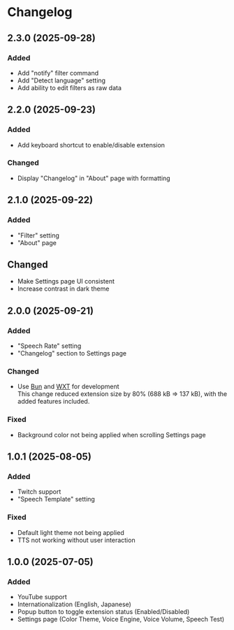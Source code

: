 # Changelog

## 2.3.0 (2025-09-28)
### Added
- Add "notify" filter command
- Add "Detect language" setting
- Add ability to edit filters as raw data

## 2.2.0 (2025-09-23)
### Added
- Add keyboard shortcut to enable/disable extension
### Changed
- Display "Changelog" in "About" page with formatting

## 2.1.0 (2025-09-22)
### Added
- "Filter" setting
- "About" page
## Changed
- Make Settings page UI consistent
- Increase contrast in dark theme

## 2.0.0 (2025-09-21)
### Added
- "Speech Rate" setting
- "Changelog" section to Settings page
### Changed
- Use [Bun](https://bun.com) and [WXT](https://wxt.dev) for development  
  This change reduced extension size by 80% (688 kB => 137 kB), with the added features included.
### Fixed
- Background color not being applied when scrolling Settings page

## 1.0.1 (2025-08-05)
### Added
- Twitch support
- "Speech Template" setting
### Fixed
- Default light theme not being applied
- TTS not working without user interaction

## 1.0.0 (2025-07-05)
### Added
- YouTube support
- Internationalization (English, Japanese)
- Popup button to toggle extension status (Enabled/Disabled)
- Settings page (Color Theme, Voice Engine, Voice Volume, Speech Test)

